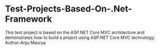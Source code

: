# Test-Projects-Based-On-.Net-Framework
This test project is based on the ASP.NET Core MVC architecture and demonstrates how to build a project using ASP.NET Core MVC technology.
</br>
Author-Anju Maurya
